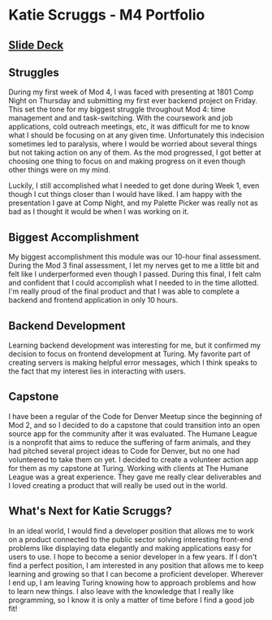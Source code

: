 # Katie Scruggs - M4 Portfolio

## [Slide Deck](https://docs.google.com/presentation/d/1BBMmuWlLr0OI2Nc3cLLseyHT-FJiIpWrCJYrLIDYSGw/edit?usp=sharing)

## Struggles

During my first week of Mod 4, I was faced with presenting at 1801 Comp Night on Thursday and submitting my first ever backend project on Friday. This set the tone for my biggest struggle throughout Mod 4: time management and and task-switching. With the coursework and job applications, cold outreach meetings, etc, it was difficult for me to know what I should be focusing on at any given time. Unfortunately this indecision sometimes led to paralysis, where I would be worried about several things but not taking action on any of them. As the mod progressed, I got better at choosing one thing to focus on and making progress on it even though other things were on my mind.

Luckily, I still accomplished what I needed to get done during Week 1, even though I cut things closer than I would have liked. I am happy with the presentation I gave at Comp Night, and my Palette Picker was really not as bad as I thought it would be when I was working on it.

## Biggest Accomplishment

My biggest accomplishment this module was our 10-hour final assessment. During the Mod 3 final assessment, I let my nerves get to me a little bit and felt like I underperformed even though I passed. During this final, I felt calm and confident that I could accomplish what I needed to in the time allotted. I'm really proud of the final product and that I was able to complete a backend and frontend application in only 10 hours.

## Backend Development

Learning backend development was interesting for me, but it confirmed my decision to focus on frontend development at Turing. My favorite part of creating servers is making helpful error messages, which I think speaks to the fact that my interest lies in interacting with users.

## Capstone

I have been a regular of the Code for Denver Meetup since the beginning of Mod 2, and so I decided to do a capstone that could transition into an open source app for the community after it was evaluated. The Humane League is a nonprofit that aims to reduce the suffering of farm animals, and they had pitched several project ideas to Code for Denver, but no one had volunteered to take them on yet. I decided to create a volunteer action app for them as my capstone at Turing. Working with clients at The Humane League was a great experience. They gave me really clear deliverables and I loved creating a product that will really be used out in the world.

## What's Next for Katie Scruggs?

In an ideal world, I would find a developer position that allows me to work on a product connected to the public sector solving interesting front-end problems like displaying data elegantly and making applications easy for users to use. I hope to become a senior developer in a few years. If I don't find a perfect position, I am interested in any position that allows me to keep learning and growing so that I can become a proficient developer. Wherever I end up, I am leaving Turing knowing how to approach problems and how to learn new things. I also leave with the knowledge that I really like programming, so I know it is only a matter of time before I find a good job fit!
